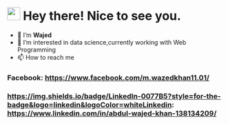 <h1><img src="https://emojis.slackmojis.com/emojis/images/1531849430/4246/blob-sunglasses.gif?1531849430" width="30"/> Hey there! Nice to see you.</h1>

- 👋 I’m <strong>Wajed</strong>
- 👀 I’m interested in data science,currently working with Web Programming
- 📫 How to reach me 
### Facebook: https://www.facebook.com/m.wazedkhan11.01/
### https://img.shields.io/badge/LinkedIn-0077B5?style=for-the-badge&logo=linkedin&logoColor=whiteLinkedin: https://www.linkedin.com/in/abdul-wajed-khan-138134209/

<!---
WazedKhan/WazedKhan is a ✨ special ✨ repository because its `README.md` (this file) appears on your GitHub profile.
You can click the Preview link to take a look at your changes.
--->
